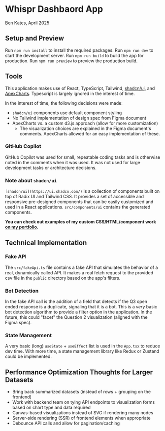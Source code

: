 # Whispr Dashbaord App

Ben Kates, April 2025

## Setup and Preview

Run `npm run install` to install the required packages.
Run `npm run dev` to start the development server.
Run `npm run build` to build the app for production.
Run `npm run preview` to preview the production build.

## Tools

This application makes use of React, TypeScript, Tailwind, [shadcn/ui](https://ui.shadcn.com/), and [ApexCharts](https://apexcharts.com/react-chart-demos/). Typescript is largely ignored in the interest of time.

In the interest of time, the following decisions were made:

- `shadcn/ui` components use default component styling
- No Tailwind implementation of design spec from Figma document
- ApexCharts vs. a custom d3.js approach (allow for more customization)
  - The visualization choices are explained in the Figma document's comments. ApexCharts allowed for an easy implementation of these.

### GitHub Copilot

GitHub Copilot was used for small, repeatable coding tasks and is otherwise noted in the comments when it was used. It was not used for large development tasks or architecture decisions.

### Note about `shadcn/ui`

`[shadcn/ui](https://ui.shadcn.com/)` is a collection of components built on top of Radix UI and Tailwind CSS. It provides a set of accessible and responsive pre-designed components that can be easily customized and used in a React applications. `src/components/ui` contains the generated components.

**You can check out examples of my custom CSS/HTML/component work [on my portfolio](https://benkates.com/).**

## Technical Implementation

### Fake API

The `src/fakeApi.ts` file contains a fake API that simulates the behavior of a real, dynamically called API. It makes a real fetch request to the provided csv file in the `public` directory based on the app's filters.

### Bot Detection

In the fake API call is the addition of a field that detects if the Q3 open ended response is a duplicate, signaling that it is a bot. This is a _very_ basic bot detection algorithm to provide a filter option in the application. In the future, this could "facet" the Question 2 visualization (aligned with the Figma spec).

### State Management

A very basic (long) `useState` + `useEffect` list is used in the `App.tsx` to reduce dev time. With more time, a state management library like Redux or Zustand could be implemented.

## Performance Optimization Thoughts for Larger Datasets

- Bring back summarized datasets (instead of rows + grouping on the frontend)
- Work with backend team on tying API endpoints to visualization forms based on chart type and data required
- Canvas-based visualizations instead of SVG if rendering many nodes
- Server-side rendering (SSR) of frontend elements when appropriate
- Debounce API calls and allow for pagination/caching
